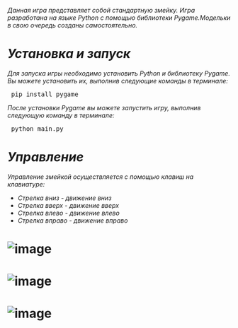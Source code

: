 
 _Данная игра представляет собой стандартную змейку._
 _Игра разработана на языке Python с помощью библиотеки Pygame.Модельки в свою очередь созданы самостоятельно._
# **_Установка и запуск_**
_Для запуска игры необходимо установить Python и библиотеку Pygame. Вы можете установить их, выполнив следующие команды в терминалe:_
<pre> pip install pygame </pre>
_После установки Pygame вы можете запустить игру, выполнив следующую команду в терминале:_ 
<pre> python main.py </pre>
# _Управление_
_Управление змейкой осуществляется с помощью клавиш на клавиатуре:_
* _Стрелка вниз - движение вниз_
* _Стрелка вверх - движение вверх_
* _Стрелка влево - движение влево_
* _Стрелка вправо - движение вправо_
# ![image](https://github.com/AreHumphrey/Game_snake/assets/115383388/b64e8635-ba67-4646-8c91-1a8b414c4534)
# ![image](https://github.com/AreHumphrey/Game_snake/assets/115383388/6355d67c-6f08-4291-aabf-d77a9801b15f)
# ![image](https://github.com/AreHumphrey/Game_snake/assets/115383388/d0924237-931e-42c9-9759-9354a102fbfa)
 
